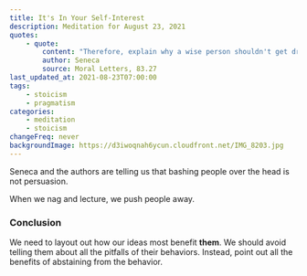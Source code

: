 ```yaml
---
title: It's In Your Self-Interest
description: Meditation for August 23, 2021
quotes:
    - quote:
        content: "Therefore, explain why a wise person shouldn't get drunk — not with words, but by the facts of its ugliness and offensiveness. It's most easy to prove that so-called pleasures, when they go beyond proper measure, arebut punishments."
        author: Seneca
        source: Moral Letters, 83.27
last_updated_at: 2021-08-23T07:00:00
tags:
    - stoicism
    - pragmatism
categories:
    - meditation
    - stoicism
changeFreq: never
backgroundImage: https://d3iwoqnah6ycun.cloudfront.net/IMG_8203.jpg
---
```


Seneca and the authors are telling us that bashing people over the head is not persuasion.

When we nag and lecture, we push people away.

### Conclusion

We need to layout out how our ideas most benefit **them**. We should avoid telling them about all the pitfalls of their 
behaviors. Instead, point out all the benefits of abstaining from the behavior.
